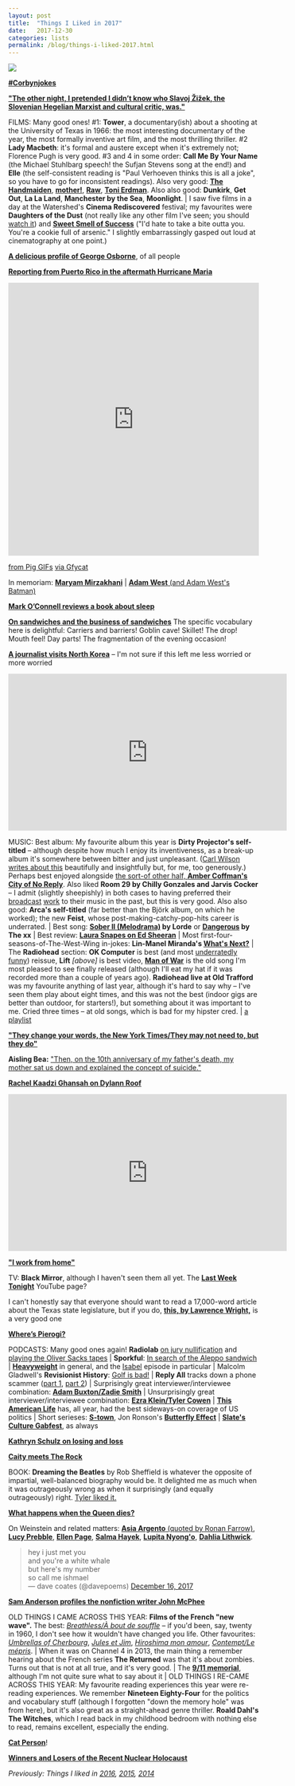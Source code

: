 ```yaml
---
layout: post
title:  "Things I Liked in 2017"
date:   2017-12-30
categories: lists
permalink: /blog/things-i-liked-2017.html
---
```


![](../assets/img/2017-orb.jpg)

**[#Corbynjokes](http://www.newstatesman.com/politics/media/2017/01/what-jokes-would-canary-allow-charlie-brooker-make-about-jeremy-corbyn)**

**["The other night, I pretended I didn’t know who Slavoj Žižek, the Slovenian Hegelian Marxist and cultural critic, was."](https://www.thehairpin.com/2016/07/the-best-time-i-pretended-i-hadnt-heard-of-slavoj-zizek/)**

FILMS: Many good ones! #1: **Tower**, a documentary(ish) about a shooting at the University of Texas in 1966: the most interesting documentary of the year, the most formally inventive art film, and the most thrilling thriller. #2 **Lady Macbeth**: it's formal and austere except when it's extremely not; Florence Pugh is very good. #3 and 4 in some order: **Call Me By Your Name** (the Michael Stuhlbarg speech! the Sufjan Stevens song at the end!) and **Elle** (the self-consistent reading is "Paul Verhoeven thinks this is all a joke", so you have to go for inconsistent readings). Also very good: **[The Handmaiden](https://twitter.com/mpaldridge/status/935595561885061125)**, **[mother!](https://twitter.com/mpaldridge/status/912431683521122304)**, **[Raw](https://www.theguardian.com/film/2017/apr/09/raw-julia-ducournau-cannibal-fantasy-review-kermode)**, **[Toni Erdman](http://marginalrevolution.com/marginalrevolution/2017/02/toni-erdmann-misunderstood-masterpiece-full-spoilers.html)**. Also also good: **Dunkirk**, **Get Out**, **La La Land**, **Manchester by the Sea**, **Moonlight**.  \| I saw five films in a day at the Watershed's **Cinema Rediscovered** festival; my favourites were **Daughters of the Dust** (not really like any other film I've seen; you should [watch it](https://www.netflix.com/title/60001104)) and **[Sweet Smell of Success](https://www.rogerebert.com/reviews/great-movie-the-sweet-smell-of-success-1957)** ("I'd hate to take a bite outta you. You're a cookie full of arsenic." I slightly embarrassingly gasped out loud at cinematography at one point.)

**[A delicious profile of George Osborne](http://www.esquire.com/uk/culture/a17158/george-osborne-revenge/)**, of all people

[**Reporting from Puerto Rico in the aftermath Hurricane Maria**](http://nymag.com/daily/intelligencer/2017/12/hurricane-maria-man-made-disaster.html)

<div style='position:relative; padding-bottom:calc(100.00% + 44px)'><iframe src='https://gfycat.com/ifr/FrayedOrganicAtlanticspadefish' frameborder='0' scrolling='no' width='100%' height='100%' style='position:absolute;top:0;left:0;' allowfullscreen></iframe></div><p><a href="https://gfycat.com/discover/pig-gifs">from Pig GIFs</a> <a href="https://gfycat.com/frayedorganicatlanticspadefish-pig-aww">via Gfycat</a></p>

In memoriam: **[Maryam Mirzakhani](https://www.newyorker.com/tech/elements/maryam-mirzakhanis-pioneering-mathematical-legacy)** \| [**Adam West** (and Adam West's Batman)](http://www.vulture.com/2017/06/adam-west-batman-legacy.html)

**[Mark O’Connell reviews a book about sleep](https://www.theguardian.com/books/2017/sep/21/why-we-sleep-by-matthew-walker-review)**

**[On sandwiches and the business of sandwiches](https://www.theguardian.com/news/2017/nov/24/how-the-sandwich-consumed-britain)** The specific vocabulary here is delightful: Carriers and barriers! Goblin cave! Skillet! The drop! Mouth feel! Day parts! The fragmentation of the evening occasion!

**[A journalist visits North Korea](https://www.newyorker.com/magazine/2017/09/18/the-risk-of-nuclear-war-with-north-korea)** – I'm not sure if this left me less worried or more worried

<iframe width="560" height="315" src="https://www.youtube.com/embed/QBGaO89cBMI?rel=0" frameborder="0" gesture="media" allow="encrypted-media" allowfullscreen></iframe> <!-- Lift -->

MUSIC: Best album: My favourite album this year is **Dirty Projector's self-titled** – although despite how much I enjoy its inventiveness, as a break-up album it's somewhere between bitter and just unpleasant. ([Carl Wilson writes about this](http://www.slate.com/articles/arts/music_box/2017/02/dirty_projectors_self_titled_new_album_reviewed.html) beautifully and insightfully but, for me, too generously.) Perhaps best enjoyed alongside [the sort-of other half, **Amber Coffman's City of No Reply**](https://www.salon.com/2017/06/03/amber-coffmans-new-album-city-of-no-reply-dirty-projectors-david-longstreth/).  Also liked **Room 29 by Chilly Gonzales and Jarvis Cocker** – I admit (slightly sheepishly) in both cases to having preferred their [broadcast](http://www.bbc.co.uk/programmes/b00ptsjd) [work](https://www.youtube.com/playlist?list=PLsZg4lnJII5WP2uulzVoLu0TDpMuxqe0T) to their music in the past, but this is very good. Also also good: **Arca's self-titled** (far better than the Björk album, on which he worked); the new **Feist**, whose post-making-catchy-pop-hits career is underrated. \| Best song: **[Sober II (Melodrama)](https://www.youtube.com/watch?v=Y8j-PqSFHcc) by Lorde** or **[Dangerous](https://www.youtube.com/watch?v=k6_ibA9_kJU) by The xx** \| Best review: **[Laura Snapes on Ed Sheeran](https://pitchfork.com/reviews/albums/22960-divide/)** \| Most first-four-seasons-of-The-West-Wing in-jokes: **Lin-Manel Miranda's [What's Next?](https://www.youtube.com/watch?v=9TTD5-3fuZE)** \| The **Radiohead** section: **OK Computer** is best (and most [underratedly funny](https://www.theatlantic.com/entertainment/archive/2017/06/radiohead-ok-computer-20th-anniversary-humor/531036/)) reissue, **Lift** _[above]_ is best video, [**Man of War**](https://www.youtube.com/watch?v=DXP1KdZX4io) is the old song I'm most pleased to see finally released (although I'll eat my hat if it was recorded more than a couple of years ago). **Radiohead live at Old Trafford** was my favourite anything of last year, although it's hard to say why – I've seen them play about eight times, and this was not the best (indoor gigs are better than outdoor, for starters!), but something about it was important to me. Cried three times – at old songs, which is bad for my hipster cred. \| [a playlist](https://open.spotify.com/user/mpaldridge/playlist/4qoh9DA3sD78NCtYt6W7fO)

**["They change your words, the New York Times/They may not need to, but they do"](http://www.francisheaney.com/this-be-the-word/)**

**Aisling Bea:** ["Then, on the 10th anniversary of my father's death, my mother sat us down and explained the concept of suicide."](https://www.theguardian.com/lifeandstyle/2017/nov/04/aisling-bea-my-fathers-death-has-given-me-a-love-of-men-of-their-vulnerability-and-tenderness)

[**Rachel Kaadzi Ghansah on Dylann Roof**](https://www.gq.com/story/dylann-roof-making-of-an-american-terrorist)

<iframe width="560" height="315" src="https://www.youtube.com/embed/h1E-FlguwGw?rel=0" frameborder="0" gesture="media" allow="encrypted-media" allowfullscreen></iframe> <!-- wuv u wobot -->

**["I work from home"](https://www.newyorker.com/humor/daily-shouts/i-work-from-home)**

TV: **Black Mirror**, although I haven't seen them all yet. The [**Last Week Tonight**](https://www.youtube.com/user/LastWeekTonight/videos) YouTube page?

I can't honestly say that everyone should want to read a 17,000-word article about the Texas state legislature, but if you do, **[this, by Lawrence Wright,](https://www.newyorker.com/magazine/2017/07/10/americas-future-is-texas)** is a very good one

**[Where’s Pierogi?](https://twitter.com/i/moments/919404682715508736)**

PODCASTS: Many good ones again! **Radiolab** [on jury nullification](http://www.radiolab.org/story/null-and-void/) and [playing the Oliver Sacks tapes](http://www.radiolab.org/story/oliver-sacks-journey-where-to-where/) \| **Sporkful**: [In search of the Aleppo sandwich](http://www.sporkful.com/tag/aleppo-sandwich/) \| [**Heavyweight**](https://gimletmedia.com/heavyweight/) in general, and the [Isabel](https://gimletmedia.com/episode/14-isabel/) episode in particular \| Malcolm Gladwell's **Revisionist History**: [Golf is bad!](http://revisionisthistory.com/episodes/11-a-good-walk-spoiled) \| **Reply All** tracks down a phone scammer ([part 1](https://gimletmedia.com/episode/long-distance/), [part 2](https://gimletmedia.com/episode/103-long-distance-part-ii/)) \| Surprisingly great interviewer/interviewee combination: [**Adam Buxton/Zadie Smith**](http://adam-buxton.co.uk/ad/2017/04/20/ep-40-zadie-smith/) \| Unsurprisingly great interviewer/interviewee combination: [**Ezra Klein/Tyler Cowen**](https://www.vox.com/2017/3/30/15122162/tyler-cowen-ezra-klein-interview-podcast) \| [**This American Life**](https://www.thisamericanlife.org/radio-archives/tag/106) has, all year, had the best sideways-on coverage of US politics \| Short serieses: [**S-town**](https://stownpodcast.org/), Jon Ronson's [**Butterfly Effect**](http://www.jonronson.com/butterfly.html) \| [**Slate's Culture Gabfest**](https://slate.com/podcasts/culture-gabfest), as always

**[Kathryn Schulz on losing and loss](https://www.newyorker.com/magazine/2017/02/13/when-things-go-missing)**

**[Caity meets The Rock](https://www.gq.com/story/dwayne-johnson-for-president-cover)**

BOOK: **Dreaming the Beatles** by Rob Sheffield is whatever the opposite of impartial, well-balanced biography would be. It delighted me as much when it was outrageously wrong as when it surprisingly (and equally outrageously) right. [Tyler liked it.](http://marginalrevolution.com/marginalrevolution/2017/05/dreaming-the-beatles.html)

**[What happens when the Queen dies?](https://www.theguardian.com/uk-news/2017/mar/16/what-happens-when-queen-elizabeth-dies-london-bridge)**

On Weinstein and related matters: [**Asia Argento** (quoted by Ronan Farrow)](https://www.newyorker.com/news/news-desk/from-aggressive-overtures-to-sexual-assault-harvey-weinsteins-accusers-tell-their-stories), [**Lucy Prebble**](https://www.lrb.co.uk/v39/n21/lucy-prebble/short-cuts), [**Ellen Page**](https://www.facebook.com/EllenPage/posts/10155212835577449), [**Salma Hayek**](https://www.nytimes.com/interactive/2017/12/13/opinion/contributors/salma-hayek-harvey-weinstein.html), [**Lupita Nyong'o**](https://www.nytimes.com/2017/10/19/opinion/lupita-nyongo-harvey-weinstein.html), [**Dahlia Lithwick**](http://www.slate.com/articles/news_and_politics/jurisprudence/2017/12/judge_alex_kozinski_made_us_all_victims_and_accomplices.html).

> hey i just met you  
> and you're a white whale  
> but here's my number  
> so call me ishmael  
> — dave coates (@davepoems) [December 16, 2017](https://twitter.com/davepoems/status/942095630880661504?ref_src=twsrc%5Etfw)
<script async src="https://platform.twitter.com/widgets.js" charset="utf-8"></script>

**[Sam Anderson profiles the nonfiction writer John McPhee](https://www.nytimes.com/2017/09/28/magazine/the-mind-of-john-mcphee.html)**

OLD THINGS I CAME ACROSS THIS YEAR: **Films of the French "new wave".** The best: _[Breathless/À bout de souffle](https://www.theguardian.com/film/2010/jun/06/film-jean-luc-godard-breathless-feature-philip-french-french-new-wave)_ – if you'd been, say, twenty in 1960, I don't see how it wouldn't have changed you life. Other favourites: _[Umbrellas of Cherbourg](https://www.youtube.com/watch?v=f7Unnx5eLbk)_, _[Jules et Jim](https://www.theguardian.com/books/2008/may/24/francoistruffaut.worldcinema)_, _[Hiroshima mon amour](https://newrepublic.com/article/120155/remembering-hiroshima-mon-amour-manny-farber-and-stanley-kauffmann)_, _[Contempt/Le mépris](http://www.slate.com/articles/arts/cool_story/2013/10/the_coolest_movie_of_all_time_is_jean_luc_godard_s_contempt.html)_. \| When it was on Channel 4 in 2013, the main thing a remember hearing about the French series **The Returned** was that it's about zombies. Turns out that is not at all true, and it's very good. \| The [**9/11 memorial**](https://www.google.com/maps/@40.7123473,-74.0134411,2a,75y,129.11h,74.76t/data=!3m6!1e1!3m4!1saCFxtnF4hsn8xZX1YKPRVQ!2e0!7i13312!8i6656), although I'm not quite sure what to say about it \| OLD THINGS I RE-CAME ACROSS THIS YEAR: My favourite reading experiences this year were re-reading experiences. We remember **Nineteen Eighty-Four** for the politics and vocabulary stuff (although I forgotten "down the memory hole" was from here), but it's also great as a straight-ahead genre thriller. **Roald Dahl's The Witches**, which I read back in my childhood bedroom with nothing else to read, remains excellent, especially the ending. 

**[Cat Person](https://www.newyorker.com/magazine/2017/12/11/cat-person)**!

**[Winners and Losers of the Recent Nuclear Holocaust](https://www.mcsweeneys.net/articles/winners-and-losers-of-the-recent-nuclear-holocaust)**

_Previously: Things I liked in [2016](http://aldridge.tumblr.com/post/155370284207/things-i-liked-in-2016), [2015](http://aldridge.tumblr.com/post/154739067697/things-i-liked-in-2015), [2014](http://aldridge.tumblr.com/post/112037214082/things-i-liked-in-2014)_
